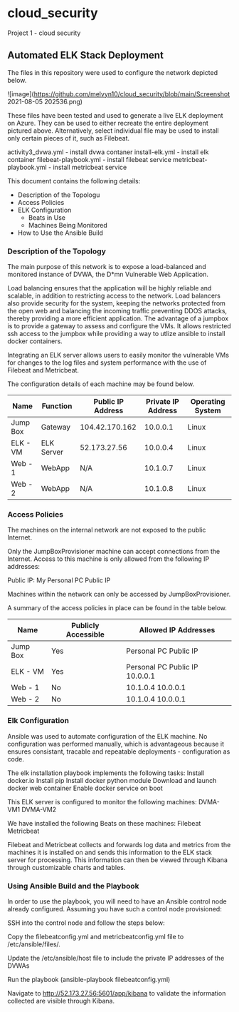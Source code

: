 # cloud_security
Project 1 - cloud security
## Automated ELK Stack Deployment

The files in this repository were used to configure the network depicted below.

![image](https://github.com/melvyn10/cloud_security/blob/main/Screenshot 2021-08-05 202536.png)

These files have been tested and used to generate a live ELK deployment on Azure. They can be used to either recreate the entire deployment pictured above. Alternatively, select individual file may be used to install only certain pieces of it, such as Filebeat.

 activity3_dvwa.yml - install dvwa contaner
 install-elk.yml - install elk container
 filebeat-playbook.yml - install filebeat service
 metricbeat-playbook.yml - install metricbeat service
 
This document contains the following details:
- Description of the Topologu
- Access Policies
- ELK Configuration
  - Beats in Use
  - Machines Being Monitored
- How to Use the Ansible Build


### Description of the Topology

The main purpose of this network is to expose a load-balanced and monitored instance of DVWA, the D*mn Vulnerable Web Application.

Load balancing ensures that the application will be highly reliable and scalable, in addition to restricting access to the network.
Load balancers also provide security for the system, keeping the networks protected from the open web and balancing the incoming traffic preventing DDOS attacks, thereby providing a more efficient application. 
The advantage of a jumpbox is to provide a gateway to assess and configure the VMs.  It allows restricted ssh access to the jumpbox while providing a way to utlize ansible to install docker containers.

Integrating an ELK server allows users to easily monitor the vulnerable VMs for changes to the log files and system performance with the use of Filebeat and Metricbeat. 

The configuration details of each machine may be found below.

| Name     | Function   | Public IP Address | Private IP Address | Operating System |
|----------|------------|-------------------|--------------------|------------------|
| Jump Box | Gateway    | 104.42.170.162    | 10.0.0.1           | Linux            |
| ELK - VM | ELK Server | 52.173.27.56      | 10.0.0.4           | Linux            |
| Web - 1  | WebApp     |       N/A         | 10.1.0.7           | Linux            |
| Web - 2  | WebApp     |       N/A         | 10.1.0.8           | Linux            |

### Access Policies

The machines on the internal network are not exposed to the public Internet. 

Only the JumpBoxProvisioner machine can accept connections from the Internet. Access to this machine is only allowed from the following IP addresses:

Public IP: My Personal PC Public IP

Machines within the network can only be accessed by JumpBoxProvisioner.

A summary of the access policies in place can be found in the table below.

| Name     | Publicly Accessible | Allowed IP Addresses          |
|----------|---------------------|-------------------------------|
| Jump Box | Yes                 |Personal PC Public IP          |
| ELK - VM | Yes                 |Personal PC Public IP 10.0.0.1 |
| Web - 1  | No                  | 10.1.0.4  10.0.0.1            |
| Web - 2  | No                  | 10.1.0.4  10.0.0.1            |

### Elk Configuration

Ansible was used to automate configuration of the ELK machine. No configuration was performed manually, which is advantageous because it ensures consistant, tracable and repeatable deployments - configuration as code.

The elk installation playbook implements the following tasks:
Install docker.io
Install pip
Install docker python module
Download and launch docker web container
Enable docker service on boot

This ELK server is configured to monitor the following machines:
DVMA-VM1
DVMA-VM2

We have installed the following Beats on these machines:
Filebeat
Metricbeat

Filebeat and Metricbeat collects and forwards log data and metrics from the machines it is installed on and sends this information to the ELK stack server for processing. This information can then be viewed through Kibana through customizable charts and tables.

### Using Ansible Build and the Playbook

In order to use the playbook, you will need to have an Ansible control node already configured. Assuming you have such a control node provisioned:

SSH into the control node and follow the steps below:

Copy the filebeatconfig.yml and metricbeatconfig.yml file to /etc/ansible/files/.

Update the /etc/ansible/host file to include the private IP addresses of the DVWAs

Run the playbook (ansible-playbook filebeatconfig.yml)

Navigate to http://52.173.27.56:5601/app/kibana to validate the information collected are visible through Kibana.
